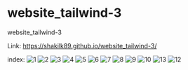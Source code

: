 # website_tailwind-3
 website_tailwind-3
 
 Link:
 https://shakilk89.github.io/website_tailwind-3/

index:
![1](https://github.com/Shakilk89/website_tailwind-3/assets/135151093/48220def-ce4d-4a26-9954-4ccb0244ba37)
![2](https://github.com/Shakilk89/website_tailwind-3/assets/135151093/752beb8c-6b88-476a-ac60-3d01645d7581)
![3](https://github.com/Shakilk89/website_tailwind-3/assets/135151093/0d4e2c72-fef6-4923-9f6b-bca42c69f376)
![4](https://github.com/Shakilk89/website_tailwind-3/assets/135151093/7ebfce67-dcab-4f14-90d5-51ad20c22c37)
![5](https://github.com/Shakilk89/website_tailwind-3/assets/135151093/9a7d2d8f-cb0c-47a5-9487-117ad50ba59b)
![6](https://github.com/Shakilk89/website_tailwind-3/assets/135151093/4d29ec09-a1b7-4105-8e7b-3452ab8a4bed)
![7](https://github.com/Shakilk89/website_tailwind-3/assets/135151093/eef7d448-e60d-49ee-8c4a-340fb5f2b183)
![8](https://github.com/Shakilk89/website_tailwind-3/assets/135151093/50f98ea8-1fbc-472b-9d1e-539cfec1a807)
![9](https://github.com/Shakilk89/website_tailwind-3/assets/135151093/42be318e-c500-4816-8cc5-b16ee112e488)
![10](https://github.com/Shakilk89/website_tailwind-3/assets/135151093/f36f5f99-4575-4f49-9936-2b23b32378c3)
![13](https://github.com/Shakilk89/website_tailwind-3/assets/135151093/385757ff-3e88-4b61-8d36-7e8d357eb26b)
![12](https://github.com/Shakilk89/website_tailwind-3/assets/135151093/f3d8788f-7606-430c-8e56-1c697c207f40)
